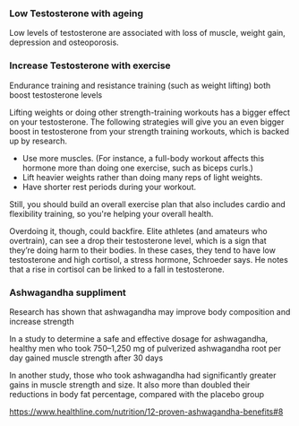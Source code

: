 
### Low Testosterone with ageing
Low levels of testosterone are associated with loss of muscle, weight gain, depression and osteoporosis.

### Increase Testosterone with exercise
Endurance training and resistance training (such as weight lifting) both boost testosterone levels  

Lifting weights or doing other strength-training workouts has a bigger effect on your testosterone. The following strategies will give you an even bigger boost in testosterone from your strength training workouts, which is backed up by research.  

- Use more muscles. (For instance, a full-body workout affects this hormone more than doing one exercise, such as biceps curls.)  
- Lift heavier weights rather than doing many reps of light weights.  
- Have shorter rest periods during your workout.  

Still, you should build an overall exercise plan that also includes cardio and flexibility training, so you're helping your overall health.  

Overdoing it, though, could backfire. Elite athletes (and amateurs who overtrain), can see a drop their testosterone level, which is a sign that they’re doing harm to their bodies. In these cases, they tend to have low testosterone and high cortisol, a stress hormone, Schroeder says. He notes that a rise in cortisol can be linked to a fall in testosterone.  

### Ashwagandha suppliment 
Research has shown that ashwagandha may improve body composition and increase strength

In a study to determine a safe and effective dosage for ashwagandha, healthy men who took 750–1,250 mg of pulverized ashwagandha root per day gained muscle strength after 30 days 

In another study, those who took ashwagandha had significantly greater gains in muscle strength and size. It also more than doubled their reductions in body fat percentage, compared with the placebo group 

https://www.healthline.com/nutrition/12-proven-ashwagandha-benefits#8
